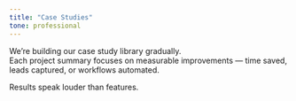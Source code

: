 ```yaml
---
title: "Case Studies"
tone: professional
---
```

We’re building our case study library gradually.  
Each project summary focuses on measurable improvements — time saved, leads captured, or workflows automated.

Results speak louder than features.
